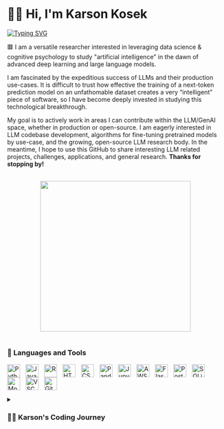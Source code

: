 # 🏋️‍♂️ Hi, I'm Karson Kosek

[![Typing SVG](https://readme-typing-svg.demolab.com?font=Fira+Code&weight=700&size=12&duration=3500&pause=3500&color=D25359&random=false&width=435&lines=Digital+Engineer+(Programmer%2FData+Scientist%2FJr+Developer))](https://git.io/typing-svg)

🟥 I am a versatile researcher interested in leveraging data science & cognitive psychology to study "artificial intelligence" in the dawn of advanced deep learning and large language models. 

I am fascinated by the expeditious success of LLMs and their production use-cases. It is difficult to trust how effective the training of a next-token prediction model on an unfathomable dataset creates a very “intelligent” piece of software, so I have become deeply invested in studying this technological breakthrough. 

My goal is to actively work in areas I can contribute within the LLM/GenAI space, whether in production or open-source. I am eagerly interested in LLM codebase development, algorithms for fine-tuning pretrained models by use-case, and the growing, open-source LLM research body. In the meantime, I hope to use this GitHub to share interesting LLM related projects, challenges, applications, and general research. <strong>Thanks for stopping by!</strong>
<br></br>

<p align="center">
<img src="https://media.giphy.com/media/v1.Y2lkPTc5MGI3NjExOXIwZDM3enF3Nzh3cXNudTQ1anFoMnAzeTRnMmltemhydjN5dzltYyZlcD12MV9pbnRlcm5hbF9naWZfYnlfaWQmY3Q9Zw/789tnViwHBH0gQ2u7F/giphy.gif" align="center" width="350" height="350" />
</p>

#

### 🧰 Languages and Tools

<img align="left" alt="Python" width="30px" style="padding-right:10px;" src="https://cdn.jsdelivr.net/gh/devicons/devicon/icons/python/python-plain.svg" />
<img align="left" alt="JavaScript" width="30px" style="padding-right:10px;" src="https://cdn.jsdelivr.net/gh/devicons/devicon/icons/javascript/javascript-original.svg" />
<img align="left" alt="R" width="30px" style="padding-right:10px;" src="https://cdn.jsdelivr.net/gh/devicons/devicon/icons/r/r-original.svg" />
<img align="left" alt="HTML" width="30px" style="padding-right:10px;" src="https://cdn.jsdelivr.net/gh/devicons/devicon/icons/html5/html5-plain.svg" />
<img align="left" alt="CSS" width="30px" style="padding-right:10px;" src="https://cdn.jsdelivr.net/gh/devicons/devicon/icons/css3/css3-plain.svg" />
<img align="left" alt="Pandas" width="30px" style="padding-right:10px;" src="https://cdn.jsdelivr.net/gh/devicons/devicon/icons/pandas/pandas-original.svg" />
<img align="left" alt="Jupyter" width="30px" style="padding-right:10px;" src="https://cdn.jsdelivr.net/gh/devicons/devicon/icons/jupyter/jupyter-original.svg" />
<img align="left" alt="AWS" width="30px" style="padding-right:10px;" src="https://cdn.jsdelivr.net/gh/devicons/devicon/icons/amazonwebservices/amazonwebservices-original.svg" />
<img align="left" alt="Flask" width="30px" style="padding-right:10px;" src="https://cdn.jsdelivr.net/gh/devicons/devicon/icons/flask/flask-original.svg" />
<img align="left" alt="PostgreSQL" width="30px" style="padding-right:10px;" src="https://cdn.jsdelivr.net/gh/devicons/devicon/icons/postgresql/postgresql-original.svg" />
<img align="left" alt="SQLite" width="30px" style="padding-right:10px;" src="https://cdn.jsdelivr.net/gh/devicons/devicon/icons/sqlite/sqlite-original.svg" />
<img align="left" alt="MongoDB" width="30px" style="padding-right:10px;" src="https://cdn.jsdelivr.net/gh/devicons/devicon/icons/mongodb/mongodb-original.svg" />
<img align="left" alt="VSCode" width="30px" style="padding-right:10px;" src="https://cdn.jsdelivr.net/gh/devicons/devicon/icons/vscode/vscode-original.svg" />
<img align="left" alt="Git" width="30px" style="padding-right:10px;" src="https://cdn.jsdelivr.net/gh/devicons/devicon/icons/git/git-original.svg" />
<br></br>

#

<details>
 <summary><h3>👨‍💻 Karson's Coding Journey</h3></summary>
   I started my coding journey as a naive psychology student working in a research lab at the University of Tennessee in search of a passion that would be both fulfilling for me and challenging enough to sustain my interest. In college, I thought that passion was bound to be in Academia, so I devoted 3 years of my college experience to the pursuit of empirical psychology research and academic thought. In this pursuit, I self-taught myself very basic R programming logic to manipulate clinical research data and draw conclusions based on the findings. It was not until the end of my undergraduate career where I began to realize I was more passionate about the challenge data analytics itself presented rather than rigorous scientific study. Don't get me wrong, I am still very passionate about psychology as a science, but the projects I found myself looking forward to progressed towards the ones that the other students did not want to do because they involved coding and manipulation of data. I gravitated toward that challenge until I realized it was a more fulfilling pursuit for me as a whole. Thus, when I graduated from the university in May of 2023, I enrolled in the Vanderbilt University Data Analytics and Visualization Bootcamp to build a strong foundation in the languages, tools & concepts employed by professional data scientists on a regular basis. I am thrilled with this decision as I continue to progress in my digital engineering journey and look to completing the Bootcamp in March of 2024 and am beyond enthused for the professional opportunities to come!

For more professional resources, check out my [LinkedIn profile](https://www.linkedin.com/in/karson-kosek-75981128a/) or feel free to contact me directly at kkosek@alum.utk.edu!
